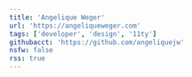 ```yaml
---
title: 'Angelique Weger'
url: 'https://angeliqueweger.com'
tags: ['developer', 'design', '11ty']
githubacct: 'https://github.com/angeliquejw'
nsfw: false
rss: true
---
```

